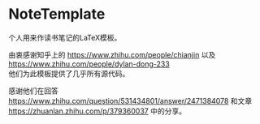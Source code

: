 # NoteTemplate
个人用来作读书笔记的LaTeX模板。

由衷感谢知乎上的 https://www.zhihu.com/people/chianjin 以及 https://www.zhihu.com/people/dylan-dong-233  
他们为此模板提供了几乎所有源代码。

感谢他们在回答 https://www.zhihu.com/question/531434801/answer/2471384078 和文章 https://zhuanlan.zhihu.com/p/379360037 中的分享。
